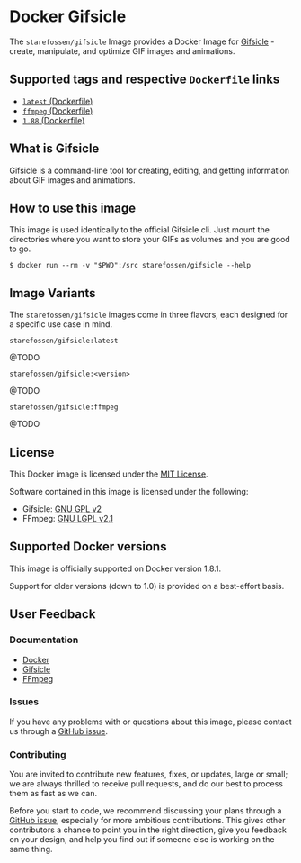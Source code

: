 # Docker Gifsicle

The `starefossen/gifsicle` Image provides a Docker Image for
[Gifsicle](http://www.lcdf.org/gifsicle/) - create, manipulate, and optimize GIF
images and animations.

## Supported tags and respective `Dockerfile` links

* [`latest` (Dockerfile)](https://github.com/Starefossen/docker-gifsicle/blob/master/Dockerfile)
* [`ffmpeg` (Dockerfile)](https://github.com/Starefossen/docker-gifsicle/blob/master/ffmpeg/Dockerfile)
* [`1.88` (Dockerfile)](https://github.com/Starefossen/docker-gifsicle/blob/v1.88/Dockerfile)

## What is Gifsicle

Gifsicle is a command-line tool for creating, editing, and getting information
about GIF images and animations.

## How to use this image

This image is used identically to the official Gifsicle cli. Just mount the
directories where you want to store your GIFs as volumes and you are good to go.

```
$ docker run --rm -v "$PWD":/src starefossen/gifsicle --help
```

## Image Variants

The `starefossen/gifsicle` images come in three flavors, each designed for a
specific use case in mind.

`starefossen/gifsicle:latest`

@TODO

`starefossen/gifsicle:<version>`

@TODO

`starefossen/gifsicle:ffmpeg`

@TODO

## License

This Docker image is licensed under the [MIT License](https://github.com/Starefossen/docker-gifsicle/blob/master/LICENSE).

Software contained in this image is licensed under the following:

* Gifsicle: [GNU GPL v2](https://github.com/kohler/gifsicle/blob/master/COPYING)
* FFmpeg: [GNU LGPL v2.1](https://github.com/FFmpeg/FFmpeg/blob/master/LICENSE.md)

## Supported Docker versions

This image is officially supported on Docker version 1.8.1.

Support for older versions (down to 1.0) is provided on a best-effort basis.

## User Feedback

### Documentation

* [Docker](http://docs.docker.com)
* [Gifsicle](http://www.lcdf.org/gifsicle/)
* [FFmpeg](http://ffmpeg.org/documentation.html)

### Issues

If you have any problems with or questions about this image, please contact us
through a [GitHub issue](https://github.com/Starefossen/docker-gifsicle/issues).

### Contributing

You are invited to contribute new features, fixes, or updates, large or small;
we are always thrilled to receive pull requests, and do our best to process them
as fast as we can.

Before you start to code, we recommend discussing your plans through a [GitHub
issue](https://github.com/Starefossen/docker-gifsicle/issues), especially
for more ambitious contributions. This gives other contributors a chance to
point you in the right direction, give you feedback on your design, and help
you find out if someone else is working on the same thing.
